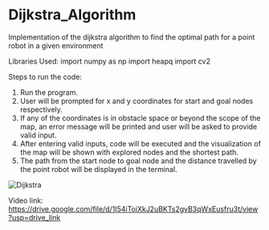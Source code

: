 # Dijkstra_Algorithm
Implementation of the dijkstra algorithm to find the optimal path for a point robot in a given environment

Libraries Used:
	import numpy as np
	import heapq
	import cv2
	
Steps to run the code:
1. Run the program.
2. User will be prompted for x and y coordinates for start and goal nodes respectively.
3. If any of the coordinates is in obstacle space or beyond the scope of the map, an error message will be printed and user will be asked to provide valid input.
4. After entering valid inputs, code will be executed and the visualization of the map will be shown with explored nodes and the shortest path.
5. The path from the start node to goal node and the distance travelled by the point robot will be displayed in the terminal.

![Dijkstra](https://github.com/chaitkul/Dijkstra_Algorithm/assets/127642282/4da7fedc-8799-463a-a487-645179888a54)

Video link: https://drive.google.com/file/d/1I54iToiXkJ2uBKTs2gyB3qWxEusfru3t/view?usp=drive_link
